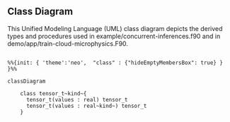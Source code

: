 Class Diagram
-------------
This Unified Modeling Language (UML) class diagram depicts the derived types and procedures used in example/concurrent-inferences.f90 and in demo/app/train-cloud-microphysics.F90.

```mermaid

%%{init: { 'theme':'neo',  "class" : {"hideEmptyMembersBox": true} } }%%

classDiagram

    class tensor_t~kind~{
      tensor_t(values : real) tensor_t
      tensor_t(values : real~kind~) tensor_t
    }
